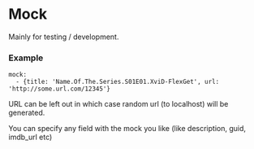 # Mock

Mainly for testing / development.

### Example

```
mock:
  - {title: 'Name.Of.The.Series.S01E01.XviD-FlexGet', url: 'http://some.url.com/12345'}
```

URL can be left out in which case random url (to localhost) will be generated.

You can specify any field with the mock you like (like description, guid, imdb_url etc)
